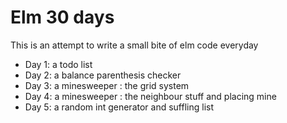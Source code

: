# Elm 30 days

This is an attempt to write a small bite of elm code everyday

 - Day 1: a todo list
 - Day 2: a balance parenthesis checker
 - Day 3: a minesweeper : the grid system
 - Day 4: a minesweeper : the neighbour stuff and placing mine
 - Day 5: a random int generator and suffling list
 